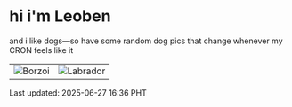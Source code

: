 # hi i'm Leoben

and i like dogs—so have some random dog pics that change whenever my CRON feels like it

|  |  |
|--------|----------|
| ![Borzoi](https://random-dog-vercel.vercel.app/api/random-borzoi?v=1751013418) | ![Labrador](https://random-dog-vercel.vercel.app/api/random-labrador?v=1751013418) |

Last updated: 2025-06-27 16:36 PHT
